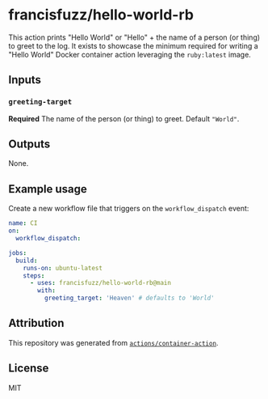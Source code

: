 # francisfuzz/hello-world-rb

This action prints "Hello World" or "Hello" + the name of a person (or thing) to greet to the log. It exists to showcase the minimum required for writing a "Hello World" Docker container action leveraging the `ruby:latest` image.

## Inputs

### `greeting-target`

**Required** The name of the person (or thing) to greet. Default `"World"`.

## Outputs 

None.

## Example usage

Create a new workflow file that triggers on the `workflow_dispatch` event:

```yaml
name: CI
on:
  workflow_dispatch:

jobs:
  build:
    runs-on: ubuntu-latest
    steps:
      - uses: francisfuzz/hello-world-rb@main
        with:
          greeting_target: 'Heaven' # defaults to 'World'
```
## Attribution

This repository was generated from [`actions/container-action`](https://github.com/actions/container-action).

## License

MIT
